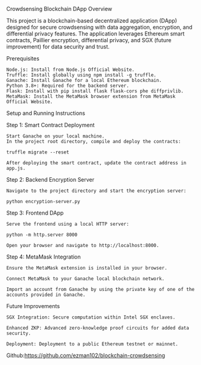 Crowdsensing Blockchain DApp 
Overview

This project is a blockchain-based decentralized application (DApp) designed for secure crowdsensing with data aggregation, encryption, and differential privacy features. The application leverages Ethereum smart contracts, Paillier encryption, differential privacy, and SGX (future improvement) for data security and trust.

Prerequisites

    Node.js: Install from Node.js Official Website.
    Truffle: Install globally using npm install -g truffle.
    Ganache: Install Ganache for a local Ethereum blockchain.
    Python 3.8+: Required for the backend server.
    Flask: Install with pip install flask flask-cors phe diffprivlib.
    MetaMask: Install the MetaMask browser extension from MetaMask Official Website.

Setup and Running Instructions

Step 1: Smart Contract Deployment

    Start Ganache on your local machine.
    In the project root directory, compile and deploy the contracts:

    truffle migrate --reset

    After deploying the smart contract, update the contract address in app.js.

Step 2: Backend Encryption Server

    Navigate to the project directory and start the encryption server:

    python encryption-server.py

Step 3: Frontend DApp

    Serve the frontend using a local HTTP server:

    python -m http.server 8000

    Open your browser and navigate to http://localhost:8000.

Step 4: MetaMask Integration

    Ensure the MetaMask extension is installed in your browser.

    Connect MetaMask to your Ganache local blockchain network.

    Import an account from Ganache by using the private key of one of the accounts provided in Ganache.


Future Improvements

    SGX Integration: Secure computation within Intel SGX enclaves.

    Enhanced ZKP: Advanced zero-knowledge proof circuits for added data security.

    Deployment: Deployment to a public Ethereum testnet or mainnet.

Github:https://github.com/ezman102/blockchain-crowdsensing